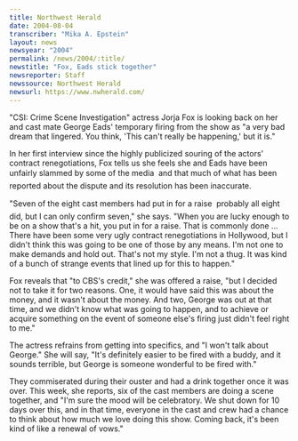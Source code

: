```yaml
---
title: Northwest Herald
date: 2004-08-04
transcriber: "Mika A. Epstein"
layout: news
newsyear: "2004"
permalink: /news/2004/:title/
newstitle: "Fox, Eads stick together"
newsreporter: Staff
newssource: Northwest Herald
newsurl: https://www.nwherald.com/
---
```


"CSI: Crime Scene Investigation" actress Jorja Fox is looking back on her and cast mate George Eads' temporary firing from the show as "a very bad dream that lingered. You think, 'This can't really be happening,' but it is."

In her first interview since the highly publicized souring of the actors' contract renegotiations, Fox tells us she feels she and Eads have been unfairly slammed by some of the media  and that much of what has been reported about the dispute and its resolution has been inaccurate.

"Seven of the eight cast members had put in for a raise  probably all eight did, but I can only confirm seven," she says. "When you are lucky enough to be on a show that's a hit, you put in for a raise. That is commonly done ... There have been some very ugly contract renegotiations in Hollywood, but I didn't think this was going to be one of those by any means. I'm not one to make demands and hold out. That's not my style. I'm not a thug. It was kind of a bunch of strange events that lined up for this to happen."

Fox reveals that "to CBS's credit," she was offered a raise, "but I decided not to take it for two reasons. One, it would have said this was about the money, and it wasn't about the money. And two, George was out at that time, and we didn't know what was going to happen, and to achieve or acquire something on the event of someone else's firing just didn't feel right to me."

The actress refrains from getting into specifics, and "I won't talk about George." She will say, "It's definitely easier to be fired with a buddy, and it sounds terrible, but George is someone wonderful to be fired with."

They commiserated during their ouster and had a drink together once it was over. This week, she reports, six of the cast members are doing a scene together, and "I'm sure the mood will be celebratory. We shut down for 10 days over this, and in that time, everyone in the cast and crew had a chance to think about how much we love doing this show. Coming back, it's been kind of like a renewal of vows."

